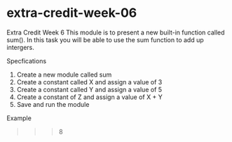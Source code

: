 # extra-credit-week-06
Extra Credit Week 6
This module is to present a new built-in function called sum().
In this task you will be able to use the sum function to add up intergers. 

Specfications

1. Create a new module called sum
2. Create a constant called X and assign a value of 3
3. Create a constant called Y and assign a value of 5 
4. Create a constant of Z and assign a value of X + Y
5. Save and run the module

Example

>>> 8
